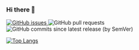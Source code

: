 ### Hi there 👋

<!--
**alikon/alikon** is a ✨ _special_ ✨ repository because its `README.md` (this file) appears on your GitHub profile.
-->

<a href="https://github.com/joomla/joomla-cms/issues">
<img alt="GitHub issues" src="https://img.shields.io/github/issues/joomla/joomla-cms?color=red">
</a>
<img alt="GitHub pull requests" src="https://img.shields.io/github/issues-pr/joomla/joomla-cms?color=green">
<img alt="GitHub commits since latest release (by SemVer)" src="https://img.shields.io/github/commits-since/joomla/joomla-cms/latest/4.0-dev">



[![Top Langs](https://github-readme-stats.vercel.app/api/top-langs/?username=alikon)](https://github.com/anuraghazra/github-readme-stats)

